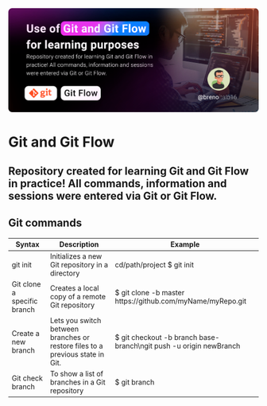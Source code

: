 <img src="https://raw.githubusercontent.com/BrenoItalo16/git-gitflow/main/assets/git_banner-en.png?token=GHSAT0AAAAAACDY2Q4YVKWS3T2LTPJSYGS4ZEPO4EQ"/>
<!-- <img src="https://img.shields.io/static/v1?label=User&message=BrenoItalo16&color=7159c1&style=for-the-badge"/> -->

# Git and Git Flow
## Repository created for learning Git and Git Flow in practice! All commands, information and sessions were entered via Git or Git Flow.

<div>
  <h2>Git commands</h2>
        <table>
           <thead>
             <tr>
               <th scope="col">Syntax</th>
               <th scope="col">Description</th>
               <th scope="col"colspan="3">Example</th>
             </tr>
           </thead>
           <tbody>
             <tr>
               <td>git init <directory</td>
               <td>Initializes a new Git repository in a directory</td>
               <td colspan="3">cd/path/project $ git init </td>
             </tr>
             <tr>
               <td>Git clone a specific branch</td>
               <td>Creates a local copy of a remote Git repository</td>
               <td colspan="3">$ git clone -b master https://github.com/myName/myRepo.git</td>
             </tr>
             <tr>
               <td>Create a new branch</td>
               <td>Lets you switch between branches or restore files to a previous state in Git.</td>
               <td colspan="3">$ git checkout -b branch base-branch\ngit push -u origin newBranch</td>
             </tr>
             <tr>
               <td>Git check branch</td>
               <td>To show a list of branches in a Git repository</td>
               <td colspan="3">$ git branch</td>
             </tr>
           </tbody>
         </table>
   </div>
